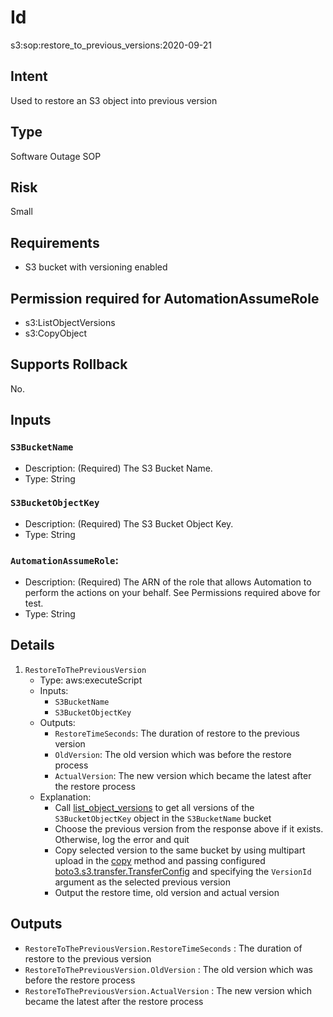 # Id

s3:sop:restore_to_previous_versions:2020-09-21

## Intent

Used to restore an S3 object into previous version

## Type

Software Outage SOP

## Risk

Small

## Requirements

* S3 bucket with versioning enabled

## Permission required for AutomationAssumeRole

* s3:ListObjectVersions
* s3:CopyObject

## Supports Rollback

No.

## Inputs

### `S3BucketName`

* Description: (Required) The S3 Bucket Name.
* Type: String

### `S3BucketObjectKey`

* Description: (Required) The S3 Bucket Object Key.
* Type: String

### `AutomationAssumeRole`:

* Description: (Required) The ARN of the role that allows Automation to perform the actions on your behalf. See Permissions required above for test.
* Type: String

## Details

1. `RestoreToThePreviousVersion`
    * Type: aws:executeScript
    * Inputs:
        * `S3BucketName`
        * `S3BucketObjectKey`
    * Outputs:
        * `RestoreTimeSeconds`: The duration of restore to the previous version
        * `OldVersion`: The old version which was before the restore process
        * `ActualVersion`: The new version which became the latest after the restore process
    * Explanation:
        * Call [list_object_versions](https://boto3.amazonaws.com/v1/documentation/api/latest/reference/services/s3.html#S3.Client.list_object_versions) to get all versions of the `S3BucketObjectKey`
          object in the `S3BucketName` bucket
        * Choose the previous version from the response above if it exists. Otherwise, log the error and quit
        * Copy selected version to the same bucket by using multipart upload in the [copy](https://boto3.amazonaws.com/v1/documentation/api/latest/reference/services/s3.html#S3.Client.copy) method and passing configured [boto3.s3.transfer.TransferConfig](https://boto3.amazonaws.com/v1/documentation/api/latest/reference/customizations/s3.html#boto3.s3.transfer.TransferConfig) and specifying the
          `VersionId` argument as the selected previous version
        * Output the restore time, old version and actual version 

## Outputs

* `RestoreToThePreviousVersion.RestoreTimeSeconds` : The duration of restore to the previous version
* `RestoreToThePreviousVersion.OldVersion` : The old version which was before the restore process
* `RestoreToThePreviousVersion.ActualVersion` : The new version which became the latest after the restore process
